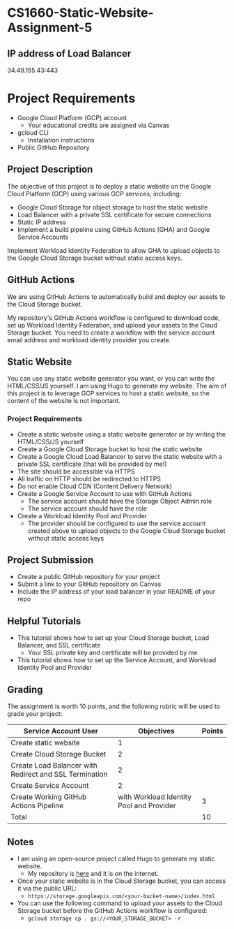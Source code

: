 # CS1660-Static-Website-Assignment-5

## IP address of Load Balancer
34.49.155.43:443

# Project Requirements

- Google Cloud Platform (GCP) account
  - Your educational credits are assigned via Canvas
- gcloud CLI
  - Installation instructions
- Public GitHub Repository

## Project Description

The objective of this project is to deploy a static website on the Google Cloud Platform (GCP) using various GCP services, including:

- Google Cloud Storage for object storage to host the static website
- Load Balancer with a private SSL certificate for secure connections
- Static IP address
- Implement a build pipeline using GitHub Actions (GHA) and Google Service Accounts

Implement Workload Identity Federation to allow GHA to upload objects to the Google Cloud Storage bucket without static access keys.

## GitHub Actions

We are using GitHub Actions to automatically build and deploy our assets to the Cloud Storage bucket.

My repository's GitHub Actions workflow is configured to download code, set up Workload Identity Federation, and upload your assets to the Cloud Storage bucket. You need to create a workflow with the service account email address and workload identity provider you create.

## Static Website

You can use any static website generator you want, or you can write the HTML/CSS/JS yourself. I am using Hugo to generate my website. The aim of this project is to leverage GCP services to host a static website, so the content of the website is not important.

### Project Requirements

- Create a static website using a static website generator or by writing the HTML/CSS/JS yourself
- Create a Google Cloud Storage bucket to host the static website
- Create a Google Cloud Load Balancer to serve the static website with a private SSL certificate (that will be provided by me!)
- The site should be accessible via HTTPS
- All traffic on HTTP should be redirected to HTTPS
- Do not enable Cloud CDN (Content Delivery Network)
- Create a Google Service Account to use with GitHub Actions
  - The service account should have the Storage Object Admin role
  - The service account should have the role
- Create a Workload Identity Pool and Provider
  - The provider should be configured to use the service account created above to upload objects to the Google Cloud Storage bucket without static access keys

## Project Submission

- Create a public GitHub repository for your project
- Submit a link to your GitHub repository on Canvas
- Include the IP address of your load balancer in your README of your repo

## Helpful Tutorials

- This tutorial shows how to set up your Cloud Storage bucket, Load Balancer, and SSL certificate
  - Your SSL private key and certificate will be provided by me
- This tutorial shows how to set up the Service Account, and Workload Identity Pool and Provider

## Grading

The assignment is worth 10 points, and the following rubric will be used to grade your project:

| Service Account User                                          | Objectives                                                            | Points |
|---------------------------------------------------------------|-----------------------------------------------------------------------|--------|
| Create static website                                        | 1                                                                     |        |
| Create Cloud Storage Bucket                                 | 2                                                                     |        |
| Create Load Balancer with Redirect and SSL Termination | 2                                                                     |        |
| Create Service Account                                         | 2                                                                     |        |
| Create Working GitHub Actions Pipeline                    | with Workload Identity Pool and Provider    | 3      |        |
| Total                                                                 |                                                                       | 10     |

## Notes

- I am using an open-source project called Hugo to generate my static website.
  - My repository is [here](https://github.com/example/repo) and it is on the internet.
- Once your static website is in the Cloud Storage bucket, you can access it via the public URL:
  - `https://storage.googleapis.com/<your-bucket-name>/index.html`
- You can use the following command to upload your assets to the Cloud Storage bucket before the GitHub Actions workflow is configured:
  - `gcloud storage cp . gs://<YOUR_STORAGE_BUCKET> -r`


